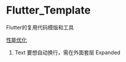# Flutter_Template
Flutter的复用代码模版和工具

[性能优化](/lib/performance_optimization.dart)


1. Text 要想自动换行，需在外面套层 Expanded

